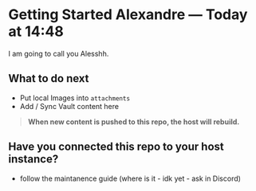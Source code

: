 # Getting Started Alexandre — Today at 14:48

I am going to call you Alesshh.

## What to do next

- Put local Images into `attachments`
- Add / Sync Vault content here

> **When new content is pushed to this repo, the host will rebuild.**

## Have you connected this repo to your host instance?

- follow the maintanence guide (where is it - idk yet - ask in Discord)
